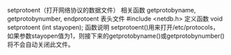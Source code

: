 setprotoent（打开网络协议的数据文件）
相关函数
getprotobyname, getprotobynumber, endprotoent
表头文件
#include <netdb.h>
定义函数
void setprotoent (int stayopen);
函数说明
setprotoent()用来打开/etc/protocols， 如果参数stayopen值为1，则接下来的getprotobyname()或getprotobynumber()将不会自动关闭此文件。